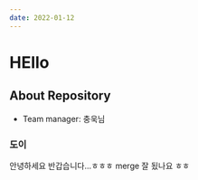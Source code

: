 ```yaml
---
date: 2022-01-12
---
```


# HEllo 

## About Repository
- Team manager: 충욱님 

### 도이
안녕하세요 반갑습니다...ㅎㅎㅎ
merge 잘 됬나요 ㅎㅎ 

